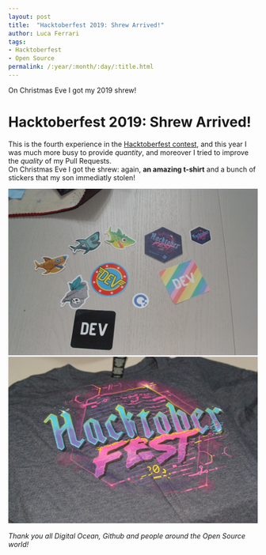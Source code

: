 ```yaml
---
layout: post
title:  "Hacktoberfest 2019: Shrew Arrived!"
author: Luca Ferrari
tags:
- Hacktoberfest
- Open Source
permalink: /:year/:month/:day/:title.html
---
```

On Christmas Eve I got my 2019 shrew!

# Hacktoberfest 2019: Shrew Arrived!

This is the fourth experience in the [Hacktoberfest contest](/2019/10/31/Hacktoberfest.html), and this year I was much more busy to provide *quantity*, and moreover I tried to improve the *quality* of my Pull Requests.
<bR/>
On Christmas Eve I got the shrew: again, **an amazing t-shirt** and a bunch of stickers that my son immediatly stolen!

![Hacktoberfest t-shirt](/images/posts/hacktoberfest/2019/2019_hacktoberfest_1.jpg)
![Hacktoberfest stickers](/images/posts/hacktoberfest/2019/2019_hacktoberfest_2.jpg)

*Thank you all Digital Ocean, Github and people around the Open Source world!*
